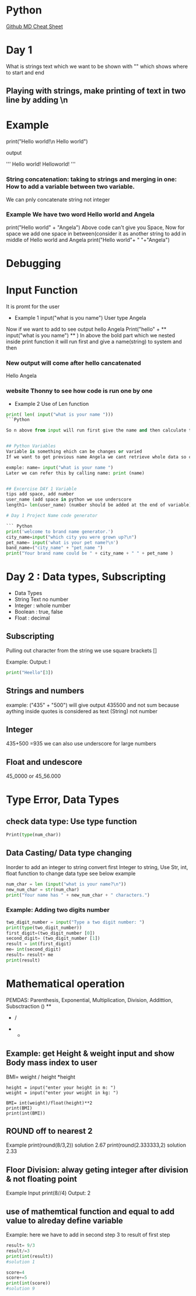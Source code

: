 # Python

[Github MD Cheat Sheet](https://guides.github.com/pdfs/markdown-cheatsheet-online.pdf)

# Day 1

What is strings
text which we want to be shown with "" which shows where to start and end

## Playing with strings, make printing of text in two line by adding \n

# Example 
print("Hello world!\n Hello world")

output

'''
Hello world!
Helloworld!
'''
### String concatenation: taking to strings and merging in one: How to add a variable between two variable.
   We can pnly concatenate string not integer

### Example We have two word Hello world and Angela
print("Hello world" + "Angela")
Above code can't give you Space, Now for space we add one space in between(consider it as another string to add in middle of Hello world and Angela
print("Hello world"+ " "+"Angela")

# Debugging 
# Input Function
It is promt for the user

* Example 1
input("what is you name")
User type Angela

Now if we want to add to see output hello Angela
Print("hello" + ** input("what is you name") ** )
In above the bold part which we nested inside print function it will run first and give a name(string) to system and then 
### New output will come after hello cancatenated

Hello Angela

### website Thonny to see how code is run one by one

* Example 2 Use of Len function
```Python
print( len( input("what is your name ")))
```Python

So n above from input will run first give the name and then calculate the length


## Python Variables
Variable is something ehich can be changes or varied
If we want to get previous name Angela we cant retrieve whole data so call that we can store whole imput in a variable name

exmple: name= input("what is your name ")
Later we can refer this by calling name: print (name)


## Excercise DAY 1 Variable
tips add space, add number
user_name (add space in python we use underscore
length1= len(user_name) (number should be added at the end of variable)

# Day 1 Project Name code generator

``` Python
print('welcome to brand name generator.')
city_name=input("which city you were grown up?\n")
pet_name= input('what is your pet name?\n')
band_name=("city_name" + "pet_name ")
print("Your brand name could be " + city_name + " " + pet_name )
```

# Day 2 : Data types, Subscripting

* Data Types
* String Text no number
* Integer : whole number    
* Boolean : true, false
* Float : decimal

## Subscripting
Pulling out character from the string we use square brackets []

Example: Output: l

```Python
print("Heello"[3])
```

## Strings and numbers

example: ("435" + "500") will give output 435500 and not sum because aything inside quotes is considered as text (String) not number

## Integer
435+500 =935
we can also use underscore for large numbers

## Float and undescore
45_0000 or 45_56.000

# Type Error, Data Types

## check data type: Use type function

``` Python
Print(type(num_char))
```
## Data Casting/ Data type changing

Inorder to add an integer to string convert first Integer to string, 
Use Str, int, float function to change data type
see below example

```python
num_char = len (input("what is your name?\n"))
new_num_char = str(num_char)
print("Your name has " + new_num_char + " characters.")
```

### Example: Adding two digits number 

```Python
two_digit_number = input("Type a two digit number: ")
print(type(two_digit_number))
first_digit=(two_digit_number [0])
second_digit= (two_digit_number [1]) 
result = int(first_digit)
me= int(second_digit)
result= result+ me
print(result)
```

# Mathematical operation

PEMDAS: Parenthesis, Exponential, Multiplication, Division, Addittion, Subsctraction
()
** 
* / 
+ -

## Example: get Height & weight input and show Body mass index to user 
BMI= weight / height *height

```
height = input("enter your height in m: ")
weight = input("enter your weight in kg: ")

BMI= int(weight)/float(height)**2
print(BMI)
print(int(BMI))
```
## ROUND off to nearest 2
Example
print(round(8/3,2))
solution 2.67
print(round(2.333333,2)
solution 2.33

## Floor Division: alway geting integer after division & not floating point
Example
Input
print(8//4)
Output: 2 

## use of mathemtical function and equal to add value to alreday define variable

Example: here we have to add in second step  3 to result of first step
```python
result= 9/3
result/=3
print(int(result))
#solution 1

score=4
score+=5
print(int(score))
#solution 9
```

